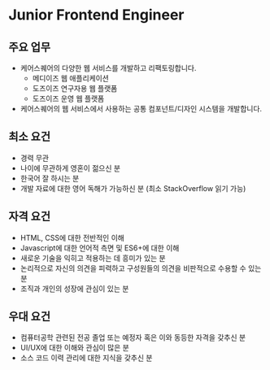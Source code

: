 # Junior Frontend Engineer

## 주요 업무

* 케어스퀘어의 다양한 웹 서비스를 개발하고 리팩토링합니다.
  * 메디이즈 웹 애플리케이션
  * 도즈이즈 연구자용 웹 플랫폼
  * 도즈이즈 운영 웹 플랫폼
* 케어스퀘어의 웹 서비스에서 사용하는 공통 컴포넌트/디자인 시스템을 개발합니다.


## 최소 요건

* 경력 무관
* 나이에 무관하게 영혼이 젊으신 분
* 한국어 잘 하시는 분
* 개발 자료에 대한 영어 독해가 가능하신 분 (최소 StackOverflow 읽기 가능)


## 자격 요건

* HTML, CSS에 대한 전반적인 이해
* Javascript에 대한 언어적 측면 및 ES6+에 대한 이해
* 새로운 기술을 익히고 적용하는 데 흥미가 있는 분
* 논리적으로 자신의 의견을 피력하고 구성원들의 의견을 비판적으로 수용할 수 있는 분
* 조직과 개인의 성장에 관심이 있는 분


## 우대 요건

* 컴퓨터공학 관련된 전공 졸업 또는 예정자 혹은 이와 동등한 자격을 갖추신 분
* UI/UX에 대한 이해와 관심이 많은 분
* 소스 코드 이력 관리에 대한 지식을 갖추신 분